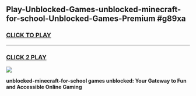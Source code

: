 
## Play-Unblocked-Games-unblocked-minecraft-for-school-Unblocked-Games-Premium #g89xa
<h3>
<a href="https://premium.freeplayer.one?title=unblocked-minecraft-for-school&ref=12M">CLICK TO PLAY</a></h3>
<hr>

<h3>
<a href="https://premium.freeplayer.one?title=unblocked-minecraft-for-school&ref=12M">CLICK 2 PLAY</a>
  
</h3>

<a href="https://premium.freeplayer.one?title=unblocked-minecraft-for-school&ref=12M"><img src="https://clearcache.store/games.png"></a>


**unblocked-minecraft-for-school games unblocked: Your Gateway to Fun and Accessible Online Gaming**

